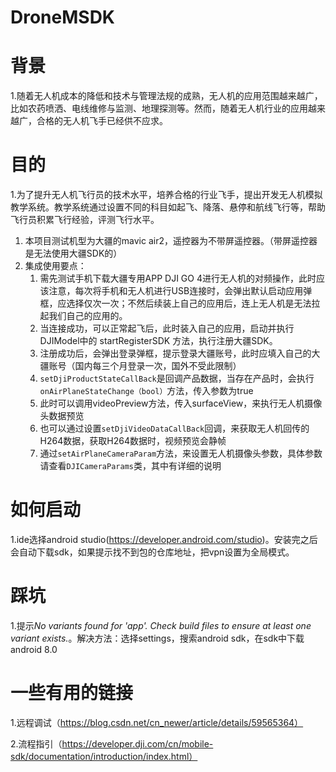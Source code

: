 # DroneMSDK
# 背景
1.随着无人机成本的降低和技术与管理法规的成熟，无人机的应用范围越来越广，比如农药喷洒、电线维修与监测、地理探测等。然而，随着无人机行业的应用越来越广，合格的无人机飞手已经供不应求。

# 目的
1.为了提升无人机飞行员的技术水平，培养合格的行业飞手，提出开发无人机模拟教学系统。教学系统通过设置不同的科目如起飞、降落、悬停和航线飞行等，帮助飞行员积累飞行经验，评测飞行水平。

1. 本项目测试机型为大疆的mavic air2，遥控器为不带屏遥控器。（带屏遥控器是无法使用大疆SDK的）
2. 集成使用要点：
	1. 需先测试手机下载大疆专用APP DJI GO 4进行无人机的对频操作，此时应该注意，每次将手机和无人机进行USB连接时，会弹出默认启动应用弹框，应选择仅次一次；不然后续装上自己的应用后，连上无人机是无法拉起我们自己的应用的。
	2. 当连接成功，可以正常起飞后，此时装入自己的应用，启动并执行 DJIModel中的 startRegisterSDK 方法，执行注册大疆SDK。
	3. 注册成功后，会弹出登录弹框，提示登录大疆账号，此时应填入自己的大疆账号（国内每三个月登录一次，国外不受此限制）
	4. `setDjiProductStateCallBack`是回调产品数据，当存在产品时，会执行`onAirPlaneStateChange（bool）`方法，传入参数为true
	5. 此时可以调用videoPreview方法，传入surfaceView，来执行无人机摄像头数据预览
	6. 也可以通过设置`setDjiVideoDataCallBack`回调，来获取无人机回传的H264数据，获取H264数据时，视频预览会静帧
	7. 通过`setAirPlaneCameraParam`方法，来设置无人机摄像头参数，具体参数请查看`DJICameraParams`类，其中有详细的说明

# 如何启动
1.ide选择android studio(https://developer.android.com/studio)。安装完之后会自动下载sdk，如果提示找不到包的仓库地址，把vpn设置为全局模式。

# 踩坑
1.提示*No variants found for 'app'. Check build files to ensure at least one variant exists.*。解决方法：选择settings，搜索android sdk，在sdk中下载android 8.0

# 一些有用的链接

1.远程调试（https://blog.csdn.net/cn_newer/article/details/59565364）

2.流程指引（https://developer.dji.com/cn/mobile-sdk/documentation/introduction/index.html）


